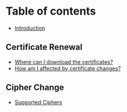 # Table of contents

* [Introduction](README.md)

## Certificate Renewal

* [Where can I download the certificates?](certificate-renewal/where-can-i-download-the-certificates.md)
* [How am I affected by certificate changes?](certificate-renewal/how-am-i-affected-by-certifcate-changes.md)

## Cipher Change

* [Supported Ciphers](cipher-change/supported-ciphers.md)
